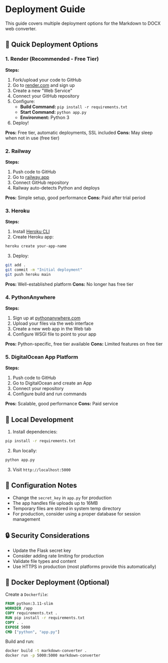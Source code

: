 # Deployment Guide

This guide covers multiple deployment options for the Markdown to DOCX web converter.

## 🚀 Quick Deployment Options

### 1. Render (Recommended - Free Tier)

**Steps:**
1. Fork/upload your code to GitHub
2. Go to [render.com](https://render.com) and sign up
3. Create a new "Web Service"
4. Connect your GitHub repository
5. Configure:
   - **Build Command:** `pip install -r requirements.txt`
   - **Start Command:** `python app.py`
   - **Environment:** Python 3
6. Deploy!

**Pros:** Free tier, automatic deployments, SSL included
**Cons:** May sleep when not in use (free tier)

### 2. Railway

**Steps:**
1. Push code to GitHub
2. Go to [railway.app](https://railway.app)
3. Connect GitHub repository
4. Railway auto-detects Python and deploys

**Pros:** Simple setup, good performance
**Cons:** Paid after trial period

### 3. Heroku

**Steps:**
1. Install [Heroku CLI](https://devcenter.heroku.com/articles/heroku-cli)
2. Create Heroku app:
```bash
heroku create your-app-name
```
3. Deploy:
```bash
git add .
git commit -m "Initial deployment"
git push heroku main
```

**Pros:** Well-established platform
**Cons:** No longer has free tier

### 4. PythonAnywhere

**Steps:**
1. Sign up at [pythonanywhere.com](https://www.pythonanywhere.com)
2. Upload your files via the web interface
3. Create a new web app in the Web tab
4. Configure WSGI file to point to your app

**Pros:** Python-specific, free tier available
**Cons:** Limited features on free tier

### 5. DigitalOcean App Platform

**Steps:**
1. Push code to GitHub
2. Go to DigitalOcean and create an App
3. Connect your repository
4. Configure build and run commands

**Pros:** Scalable, good performance
**Cons:** Paid service

## 🔧 Local Development

1. Install dependencies:
```bash
pip install -r requirements.txt
```

2. Run locally:
```bash
python app.py
```

3. Visit `http://localhost:5000`

## 📝 Configuration Notes

- Change the `secret_key` in `app.py` for production
- The app handles file uploads up to 16MB
- Temporary files are stored in system temp directory
- For production, consider using a proper database for session management

## 🔒 Security Considerations

- Update the Flask secret key
- Consider adding rate limiting for production
- Validate file types and content
- Use HTTPS in production (most platforms provide this automatically)

## 🐳 Docker Deployment (Optional)

Create a `Dockerfile`:
```dockerfile
FROM python:3.11-slim
WORKDIR /app
COPY requirements.txt .
RUN pip install -r requirements.txt
COPY . .
EXPOSE 5000
CMD ["python", "app.py"]
```

Build and run:
```bash
docker build -t markdown-converter .
docker run -p 5000:5000 markdown-converter
```
